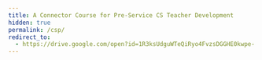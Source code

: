 ```yaml
---
title: A Connector Course for Pre-Service CS Teacher Development
hidden: true
permalink: /csp/
redirect_to:
  - https://drive.google.com/open?id=1R3ksUdguWTeQiRyo4FvzsDGGHE0kwpe-
---
```

